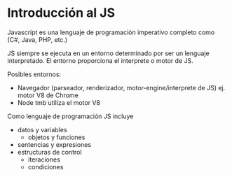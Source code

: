 # Introducción al JS #

Javascript es una lenguaje de programación imperativo completo como (C#, Java, PHP, etc.)

JS siempre se ejecuta en un entorno determinado por ser un lenguaje interpretado. El entorno proporciona el interprete o motor de JS.

Posibles entornos:
- Navegador (parseador, renderizador, motor-engine/interprete de JS) ej. motor V8 de Chrome
- Node tmb utiliza el motor V8

Como lenguaje de programación JS incluye 
- datos y variables
    - objetos y funciones
- sentencias y expresiones 
- estructuras de control
    - iteraciones
    - condiciones